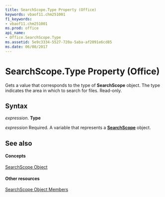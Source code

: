 ```yaml
---
title: SearchScope.Type Property (Office)
keywords: vbaof11.chm251001
f1_keywords:
- vbaof11.chm251001
ms.prod: office
api_name:
- Office.SearchScope.Type
ms.assetid: 5e9c3334-5527-720a-5aba-af2091e6cd85
ms.date: 06/08/2017
---
```



# SearchScope.Type Property (Office)

Gets a value that corresponds to the type of  **SearchScope** object. The type indicates the area in which to search for files. Read-only.


## Syntax

 _expression_. **Type**

 _expression_ Required. A variable that represents a **[SearchScope](searchscope-object-office.md)** object.


## See also


#### Concepts


[SearchScope Object](searchscope-object-office.md)
#### Other resources


[SearchScope Object Members](searchscope-members-office.md)

